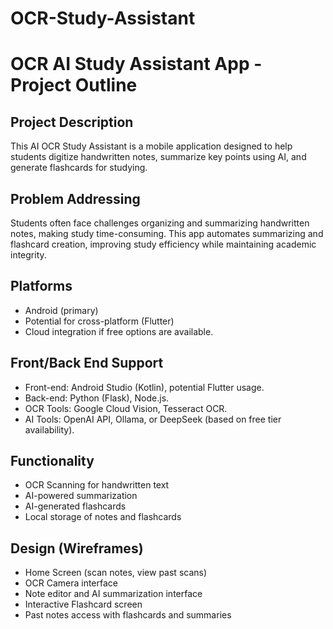 # OCR-Study-Assistant

# OCR AI Study Assistant App - Project Outline

## Project Description
This AI OCR Study Assistant is a mobile application designed to help students digitize handwritten notes, summarize key points using AI, and generate flashcards for studying.

## Problem Addressing
Students often face challenges organizing and summarizing handwritten notes, making study time-consuming. This app automates summarizing and flashcard creation, improving study efficiency while maintaining academic integrity.

## Platforms
- Android (primary)
- Potential for cross-platform (Flutter)
- Cloud integration if free options are available.

## Front/Back End Support
- Front-end: Android Studio (Kotlin), potential Flutter usage.
- Back-end: Python (Flask), Node.js.
- OCR Tools: Google Cloud Vision, Tesseract OCR.
- AI Tools: OpenAI API, Ollama, or DeepSeek (based on free tier availability).

## Functionality
- OCR Scanning for handwritten text
- AI-powered summarization
- AI-generated flashcards
- Local storage of notes and flashcards

## Design (Wireframes)
- Home Screen (scan notes, view past scans)
- OCR Camera interface
- Note editor and AI summarization interface
- Interactive Flashcard screen
- Past notes access with flashcards and summaries
